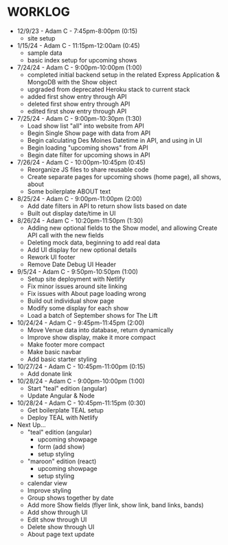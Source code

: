 # WORKLOG

- 12/9/23 - Adam C - 7:45pm-8:00pm (0:15)
    - site setup
- 1/15/24 - Adam C - 11:15pm-12:00am (0:45)
    - sample data
    - basic index setup for upcoming shows
- 7/24/24 - Adam C - 9:00pm-10:00pm (1:00)
    - completed initial backend setup in the related Express Application & MongoDB with the Show object
    - upgraded from deprecated Heroku stack to current stack
    - added first show entry through API
    - deleted first show entry through API
    - edited first show entry through API
- 7/25/24 - Adam C - 9:00pm-10:30pm (1:30)
    - Load show list "all" into website from API
    - Begin Single Show page with data from API
    - Begin calculating Des Moines Datetime in API, and using in UI
    - Begin loading "upcoming shows" from API
    - Begin date filter for upcoming shows in API
- 7/26/24 - Adam C - 10:00pm-10:45pm (0:45)
    - Reorganize JS files to share reusable code
    - Create separate pages for upcoming shows (home page), all shows, about
    - Some boilerplate ABOUT text
- 8/25/24 - Adam C - 9:00pm-11:00pm (2:00)
    - Add date filters in API to return show lists based on date
    - Built out display date/time in UI
- 8/26/24 - Adam C - 10:20pm-11:50pm (1:30)
    - Adding new optional fields to the Show model, and allowing Create API call with the new fields
    - Deleting mock data, beginning to add real data
    - Add UI display for new optional details
    - Rework UI footer
    - Remove Date Debug UI Header
- 9/5/24 - Adam C - 9:50pm-10:50pm (1:00)
    - Setup site deployment with Netlify
    - Fix minor issues around site linking
    - Fix issues with About page loading wrong
    - Build out individual show page
    - Modify some display for each show
    - Load a batch of September shows for The Lift
- 10/24/24 - Adam C - 9:45pm-11:45pm (2:00)
    - Move Venue data into database, return dynamically
    - Improve show display, make it more compact
    - Make footer more compact
    - Make basic navbar
    - Add basic starter styling
- 10/27/24 - Adam C - 10:45pm-11:00pm (0:15)
    - Add donate link
- 10/28/24 - Adam C - 9:00pm-10:00pm (1:00)
    - Start "teal" edition (angular)
    - Update Angular & Node
- 10/28/24 - Adam C - 10:45pm-11:15pm (0:30)
    - Get boilerplate TEAL setup
    - Deploy TEAL with Netlify
- Next Up...
    - "teal" edition (angular)
        - upcoming showpage
        - form (add show)
        - setup styling
    - "maroon" edition (react)
        - upcoming showpage
        - setup styling
    - calendar view
    - Improve styling
    - Group shows together by date
    - Add more Show fields (flyer link, show link, band links, bands)
    - Add show through UI
    - Edit show through UI
    - Delete show through UI
    - About page text update
